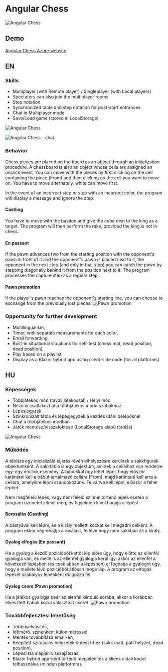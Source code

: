 # Angular Chess

![Angular Chess](/angular-chess/src/assets/chess_3.PNG)

## Demo

[Angular Chess Azure website](http://angular-chess.azurewebsites.net)

## EN 

### Skills

- Multiplayer (with Remote player) / Singleplayer (with Local players)
- Spectators can also join the multiplayer rooms
- Step notation
- Synchronized table and step notation for post-start entrances
- Chat in Multiplayer mode 
- Save/Load game (stored in LocalStorage)

![Angular Chess](/angular-chess/src/assets/chess_5.PNG)

![Angular Chess - chat](/angular-chess/src/assets/chess_6.PNG)

### Behavior

Chess pieces are placed on the board as an object through an initialization procedure.
A chessboard is also an object whose cells are assigned an onclick event.
You can move with the pieces by first clicking on the cell containing the piece (From) and then clicking on the cell you want to move on.
You have to move alternately, white can move first.

In the event of an incorrect step or step with an incorrect color, the program will display a message and ignore the step.

#### Castling

You have to move with the bastion and give the cube next to the king as a target. The program will then perform the rake, provided the king is not in chess.

#### En passant
If the pawn advances two from the starting position with the opponent's pawn in front of it and the opponent's pawn is placed next to it, the opponent in the next step (and
only in that step) you can catch the pawn by stepping diagonally behind it from the position next to it. The program processes the capture step as a regular step.

#### Pawn promotion
If the player's pawn reaches the opponent's starting line, you can choose to exchange from the previously lost pieces.
![Pawn promotion](/angular-chess/src/assets/chess_4.PNG)

### Opportunity for further development

- Multilingualism,
- Timer, with separate measurements for each color,
- Email forwarding,
- Built-in situational situations for self-test (chess mat, dead position, dead position),
- Play based on a playlist,
- Display as a Blazor hybrid app using client-side code (for all platforms).

## HU 

### Képességek

- Többjátékos mód (távoli játékossal) / Helyi mód
- Néző is csatlakozhat a többjátékos módú szobákhoz
- Lépésjegyzék
- Szinkronizált tábla és lépésjegyzék a kezdés utáni belépőknél
- Chat a többjátékos módban
- Játék mentése/visszatöktése (LocalStorage alapú tárolás)

![Angular Chess](/angular-chess/src/assets/chess_5.PNG)

### Működés

A táblára egy inicializáló eljárás révén elhelyezésre kerülnek a sakkfigurák objektumként.
A sakktábla is egy objektum, aminek a celláihoz van rendelve egy-egy onclick esemény.
A bábukkal úgy lehet lépni, hogy először kattintani kell a bábut tartalmazó cellára (From), majd kattintani kell arra a cellára, amelyikre lépni szándokozunk.
Felváltva kell lépni, először a fehér léphet.

Nem megfelelő lépés, vagy nem felelő színnel történő lépés esetén a program üzenetet jelenít meg, és figyelmen kívül hagyja a lépést.

#### Berosálás (Castling)

A bástyával kell lépni, és a király melletti kockát kell megadni célként. A program ekkor végrehajtja a rosálást, feltéve hogy nem sakkban áll a király.

#### Gyalog elfogás (En passant)
Ha a gyalog a kezdő pozicíóból kettőt lép előre úgy, hogy előtte az ellenfél gyalogja van, és mellé is az ellenfél gyalogja kerül így, akkor az ellenfél a következő lépésben (és 
csak abban a lépésben) el foghatja a gyalogot úgy, hogy a mellete lévő pozicióból átlósan mögé lép. A program az elfogás lépését szabályos lépésként dolgozza fel.

#### Gyalog csere (Pawn promotion)
Ha a játékos gyalogja beér az elenfél kiinduló sorába, akkor a korábban elvesztett bábuk közül választhat cserét.
![Pawn promotion](/angular-chess/src/assets/chess_4.PNG)

### Továbbfejlesztési lehetőség

- Többnyelvűsítés,
- Időmérő, színenként külön méréssel,
- Mentés továbbítása email-en,
- Beépített szituációs helyzetek önteszt-hez (sakk matt, patt helyzet, dead position),
- Lépéslista alapján visszajátszás,
- Blazor hybrid app-ként történő megjelenítés a kliens oldali kódot felhasználva (minden platformra).
 